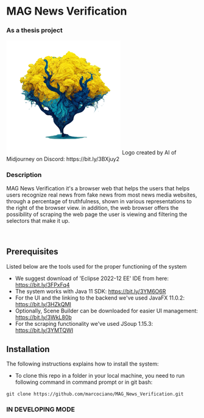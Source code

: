 # MAG News Verification
<h3>As a thesis project</h3>
<img src="https://github.com/marcociano/MAG_News_Verification/blob/master/MAG_News_Verification/src/images/MAG_News_Verification_logo.png" width=300/>
Logo created by AI of Midjourney on Discord: https://bit.ly/3BXjuy2
<h3> Description </h3>
<p> MAG News Verification it's a browser web that helps the users that helps users recognize real news from fake news from most news media websites, through a percentage of truthfulness, shown in various representations to the right of the browser view.
in addition, the web browser offers the possibility of scraping the web page the user is viewing and filtering the selectors that make it up. </p>
<br>

## Prerequisites
Listed below are the tools used for the proper functioning of the system <br>
* We suggest download of 'Eclipse 2022-12 EE' IDE from here: https://bit.ly/3FPxFq4
* The system works with Java 11 SDK: https://bit.ly/3YM6O6R
* For the UI and the linking to the backend we've used JavaFX 11.0.2: https://bit.ly/3HZkQMI
* Optionally, Scene Builder can be downloaded for easier UI management: https://bit.ly/3WkL80b
* For the scraping functionality we've used JSoup 1.15.3: https://bit.ly/3YMTQWI


## Installation
The following instructions explains how to install the system:
 * To clone this repo in a folder in your local machine, you need to run following command in command prompt or in git bash: <br>
  ```
  git clone https://github.com/marcociano/MAG_News_Verification.git
  ```
 
 ### IN DEVELOPING MODE
